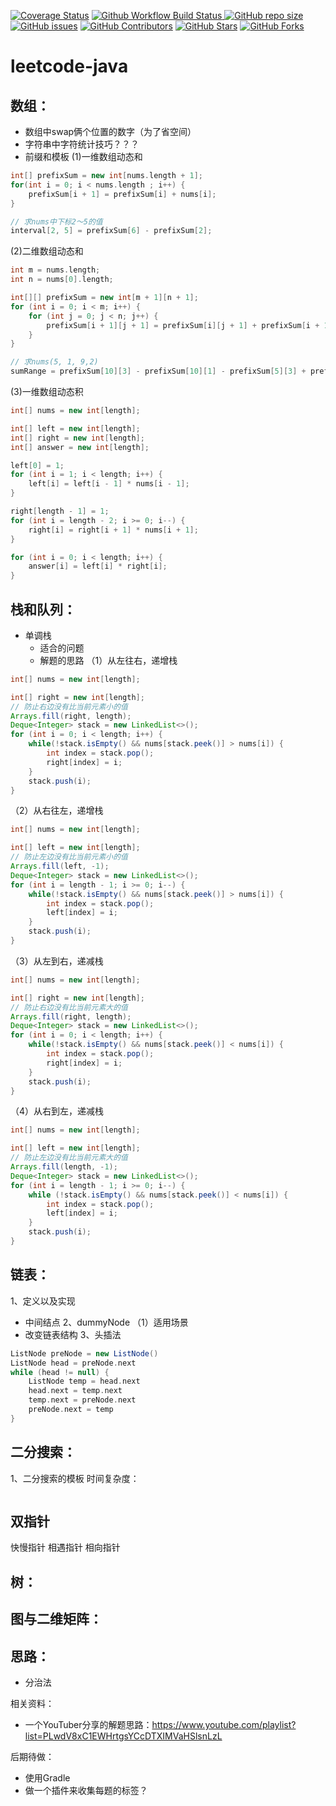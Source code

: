 <a href="https://codecov.io/gh/wangjie-fourth/leetcode-java/branch/main"><img src="https://img.shields.io/codecov/c/github/wangjie-fourth/leetcode-java/main?logo=codecov&logoColor=white" alt="Coverage Status"></a>
<a href="https://github.com/wangjie-fourth/leetcode-java/actions/workflows/build_and_test.yaml">
    <img src="https://img.shields.io/github/actions/workflow/status/wangjie-fourth/leetcode-java/build_and_test.yaml?branch=main&logo=github&logoColor=white&label=fast ci" alt="Github Workflow Build Status">
</a>
<a href="https://github.com/wangjie-fourth/leetcode-java"><img src="https://img.shields.io/github/repo-size/wangjie-fourth/leetcode-java" alt="GitHub repo size"></a>
<a href="https://github.com/wangjie-fourth/leetcode-java/issues"><img src="https://img.shields.io/github/issues/wangjie-fourth/leetcode-java" alt="GitHub issues"></a>
<a href="https://github.com/wangjie-fourth/leetcode-java/graphs/contributors"><img src="https://img.shields.io/github/contributors/wangjie-fourth/leetcode-java" alt="GitHub Contributors"></a>
<a href="https://github.com/wangjie-fourth/leetcode-java/stargazers"><img src="https://img.shields.io/github/stars/wangjie-fourth/leetcode-java" alt="GitHub Stars"></a>
<a href="https://github.com/wangjie-fourth/leetcode-java/fork"><img src="https://img.shields.io/github/forks/wangjie-fourth/leetcode-java" alt="GitHub Forks"></a>


# leetcode-java
## 数组：
- 数组中swap俩个位置的数字（为了省空间）
- 字符串中字符统计技巧？？？
- 前缀和模板
(1)一维数组动态和
```groovy
int[] prefixSum = new int[nums.length + 1];
for(int i = 0; i < nums.length ; i++) {
    prefixSum[i + 1] = prefixSum[i] + nums[i];
}

// 求nums中下标2～5的值
interval[2, 5] = prefixSum[6] - prefixSum[2];
```
(2)二维数组动态和
```groovy
int m = nums.length;
int n = nums[0].length;

int[][] prefixSum = new int[m + 1][n + 1];
for (int i = 0; i < m; i++) {
    for (int j = 0; j < n; j++) {
        prefixSum[i + 1][j + 1] = prefixSum[i][j + 1] + prefixSum[i + 1][j] - prefixSum[i][j] + nums[i][j];
    }
}

// 求nums(5, 1, 9,2)
sumRange = prefixSum[10][3] - prefixSum[10][1] - prefixSum[5][3] + prefixSum[5][1];
```
(3)一维数组动态积
```groovy
int[] nums = new int[length];

int[] left = new int[length];
int[] right = new int[length];
int[] answer = new int[length];

left[0] = 1;
for (int i = 1; i < length; i++) {
    left[i] = left[i - 1] * nums[i - 1];
}

right[length - 1] = 1;
for (int i = length - 2; i >= 0; i--) {
    right[i] = right[i + 1] * nums[i + 1];
}

for (int i = 0; i < length; i++) {
    answer[i] = left[i] * right[i];
}
```

## 栈和队列：
- 单调栈
  - 适合的问题
  - 解题的思路
（1）从左往右，递增栈
```groovy
int[] nums = new int[length];

int[] right = new int[length];
// 防止右边没有比当前元素小的值
Arrays.fill(right, length);
Deque<Integer> stack = new LinkedList<>();
for (int i = 0; i < length; i++) {
    while(!stack.isEmpty() && nums[stack.peek()] > nums[i]) {
        int index = stack.pop();
        right[index] = i;
    }
    stack.push(i);
}
```
（2）从右往左，递增栈
```groovy
int[] nums = new int[length];

int[] left = new int[length];
// 防止左边没有比当前元素小的值
Arrays.fill(left, -1);
Deque<Integer> stack = new LinkedList<>();
for (int i = length - 1; i >= 0; i--) {
    while(!stack.isEmpty() && nums[stack.peek()] > nums[i]) {
        int index = stack.pop();
        left[index] = i;
    }
    stack.push(i);
}
```
（3）从左到右，递减栈
```groovy
int[] nums = new int[length];

int[] right = new int[length];
// 防止右边没有比当前元素大的值
Arrays.fill(right, length);
Deque<Integer> stack = new LinkedList<>();
for (int i = 0; i < length; i++) {
    while(!stack.isEmpty() && nums[stack.peek()] < nums[i]) {
        int index = stack.pop();
        right[index] = i;
    }
    stack.push(i);
}
```
（4）从右到左，递减栈
```groovy
int[] nums = new int[length];

int[] left = new int[length];
// 防止左边没有比当前元素大的值
Arrays.fill(length, -1);
Deque<Integer> stack = new LinkedList<>();
for (int i = length - 1; i >= 0; i--) {
    while (!stack.isEmpty() && nums[stack.peek()] < nums[i]) {
        int index = stack.pop();
        left[index] = i;
    }
    stack.push(i);
}
```

## 链表：
1、定义以及实现
- 中间结点
2、dummyNode
（1）适用场景
- 改变链表结构
3、头插法

```groovy
ListNode preNode = new ListNode()
ListNode head = preNode.next
while (head != null) {
    ListNode temp = head.next
    head.next = temp.next
    temp.next = preNode.next
    preNode.next = temp
}
```

## 二分搜索：
1、二分搜索的模板
时间复杂度：
```groovy

```

## 双指针
快慢指针
相遇指针
相向指针

## 树：

## 图与二维矩阵：

## 思路：
- 分治法

相关资料：
- 一个YouTuber分享的解题思路：https://www.youtube.com/playlist?list=PLwdV8xC1EWHrtgsYCcDTXIMVaHSlsnLzL

后期待做：
- 使用Gradle
- 做一个插件来收集每题的标签？  

